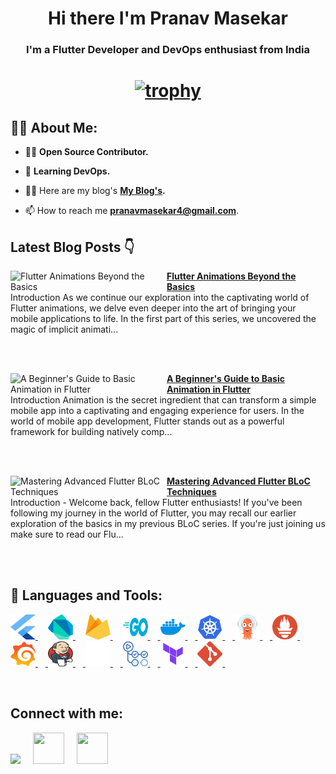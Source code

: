 <!-- <a href="#"><img width="100%" height="auto" src="https://i.imgur.com/iXuL1HG.png" height="175px"/></a> -->

<h1 align="center">Hi there I'm Pranav Masekar</h1>
<h3 align="center">I'm a Flutter Developer and DevOps enthusiast from India</h3>

<h1 align ="center">

 [![trophy](https://github-profile-trophy.vercel.app/?username=PranavMasekar&theme=onedark&column=-1)](https://github.com/ryo-ma/github-profile-trophy)
 
</h1>

## 🙋‍♂️ About Me:

- 👨‍💻  **Open Source Contributor.**

- 🌱 **Learning DevOps.**

- 👨‍💻 Here are my blog's **[My Blog's](https://sungod.hashnode.dev/).**

- 📫 How to reach me **pranavmasekar4@gmail.com**.

## Latest Blog Posts 👇
<!-- HASHNODE_BLOG:START -->
<p align="left">
<a href="https://sungod.hashnode.dev//animations-beyond-the-basics" title="Flutter Animations Beyond the Basics"><img src="https://cdn.hashnode.com/res/hashnode/image/upload/v1696666176905/31a62c34-9034-4887-82bc-07f28131b5a7.png" alt="Flutter Animations Beyond the Basics" width="250px" align="left" /></a>
<a href="https://sungod.hashnode.dev//animations-beyond-the-basics" title="Flutter Animations Beyond the Basics"><strong>Flutter Animations Beyond the Basics</strong></a>
<br/> Introduction
As we continue our exploration into the captivating world of Flutter animations, we delve even deeper into the art of bringing your mobile applications to life. In the first part of this series, we uncovered the magic of implicit animati... </p> <br/> <br/>
<p align="left">
<a href="https://sungod.hashnode.dev//basic-animation-in-flutter" title="A Beginner's Guide to Basic Animation in Flutter"><img src="https://cdn.hashnode.com/res/hashnode/image/upload/v1695487926561/44ca87b0-5044-43c2-a19b-a1cbaa7c448d.png" alt="A Beginner's Guide to Basic Animation in Flutter" width="250px" align="left" /></a>
<a href="https://sungod.hashnode.dev//basic-animation-in-flutter" title="A Beginner's Guide to Basic Animation in Flutter"><strong>A Beginner's Guide to Basic Animation in Flutter</strong></a>
<br/> Introduction
Animation is the secret ingredient that can transform a simple mobile app into a captivating and engaging experience for users. In the world of mobile app development, Flutter stands out as a powerful framework for building natively comp... </p> <br/> <br/>
<p align="left">
<a href="https://sungod.hashnode.dev//advanced-flutter-bloc-techniques" title="Mastering Advanced Flutter BLoC Techniques"><img src="https://cdn.hashnode.com/res/hashnode/image/upload/v1694885395672/c61e1e10-22f3-4007-8b1b-d797da6ebca7.png" alt="Mastering Advanced Flutter BLoC Techniques" width="250px" align="left" /></a>
<a href="https://sungod.hashnode.dev//advanced-flutter-bloc-techniques" title="Mastering Advanced Flutter BLoC Techniques"><strong>Mastering Advanced Flutter BLoC Techniques</strong></a>
<br/> Introduction -
Welcome back, fellow Flutter enthusiasts! If you've been following my journey in the world of Flutter, you may recall our earlier exploration of the basics in my previous BLoC series. If you're just joining us make sure to read our Flu... </p> <br/> <br/>
<!-- HASHNODE_BLOG:END -->

## 🚀 Languages and Tools:

<p align="left"> 
    <a href="https://flutter.dev/" target="_blank"> <img src="images/flutter.svg" height="40" width = "40"/> </a>
     <img width="12" />
    <a href="https://dart.dev/" target="_blank"> <img src="images/dart.svg" height="40" width = "40"/> </a> 
    </a>  
     <img width="12" />
    <a href="https://firebase.google.com/" target="_blank"> <img src="images/firebase.svg" height="40" width = "40"/> </a> 
     <img width="12" /> 
    <a href="https://go.dev/" target="_blank"> <img src="images/golang.svg" height="40" width = "40"/>
     <img width="12" />
    <a href="https://hub.docker.com/u/pranav18vk" target="_blank"> <img src="images/docker.svg" height="40" width = "40"/>
     <img width="12" />
    <a href="https://kubernetes.io/" target="_blank"> <img src="images/kubernets.svg" height="40" width = "40"/>
     <img width="12" />
    <a href="https://argo-cd.readthedocs.io/en/stable/" target="_blank"> <img src="images/argocd.svg" height="40" width = "40"/>
     <img width="12" />
    <a href="https://prometheus.io/" target="_blank"> <img src="images/prometheus.svg" height="40" width = "40"/>
     <img width="12" />
    <a href="https://grafana.com/" target="_blank"> <img src="images/grafana.svg" height="40" width = "40"/>
     <img width="12" />
    <a href="https://www.jenkins.io/" target="_blank"> <img src="images/jenkins.svg" height="40" width = "40"/>
     <img width="12" />
    <a href="https://circleci.com/" target="_blank"> <img src="images/circleci.png" height="40" width = "40"/>
     <img width="12" />
    <a href="https://docs.github.com/en/actions/learn-github-actions/understanding-github-actions" target="_blank"> <img src="images/actions.png" height="40" width = "40"/>
     <img width="12" />
    <a href="https://www.terraform.io/" target="_blank"> <img src="images/terraform.svg" height="40" width = "40"/>
     <img width="12" />
    <a href="https://git-scm.com/" target="_blank"> <img src="images/git.svg" height="40" width = "40"/> </a>
     <img width="12" />
</p>

<br/>

## Connect with me:
<p align="left">

<a href = "https://www.linkedin.com/in/pranav-masekar-556534214/"><img src="https://img.icons8.com/fluent/48/000000/linkedin.png"/></a>
 <img width="12" />
<a href = "https://twitter.com/Pranav18vk"><img src="https://cdn.worldvectorlogo.com/logos/twitter-6.svg" height="50" width = "50"/></a>
 <img width="12" />
<a href = "https://sungod.hashnode.dev/"><img src="https://img.icons8.com/?size=512&id=HnB8zGOh5xgd&format=png" height="50" width = "50"/></a>
 <img width="12" />

</p>
